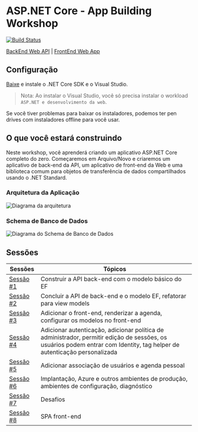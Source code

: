 # ASP.NET Core - App Building Workshop

[![Build Status](https://dotnet.visualstudio.com/AspNetCoreWorkshop/_apis/build/status/ASP.NET%20Workshop-ASP.NET%20Core%202.1.1?branchName=master)](https://dotnet.visualstudio.com/AspNetCoreWorkshop/_build/latest?definitionId=32&branchName=master)

[BackEnd Web API](https://aspnetcorews-backend.azurewebsites.net) | [FrontEnd Web App](https://aspnetcorews-frontend.azurewebsites.net)

## Configuração

[Baixe](https://www.microsoft.com/net/download) e instale o .NET Core SDK e o Visual Studio.

> Nota: Ao instalar o Visual Studio, você só precisa instalar o workload `ASP.NET e desenvolvimento da web`.

Se você tiver problemas para baixar os instaladores, podemos ter pen drives com instaladores offline para você usar.

## O que você estará construindo
Neste workshop, você aprenderá criando um aplicativo ASP.NET Core completo do zero. Começaremos em Arquivo/Novo e criaremos um aplicativo de back-end da API, um aplicativo de front-end da Web e uma biblioteca comum para objetos de transferência de dados compartilhados usando o .NET Standard.

### Arquitetura da Aplicação
![Diagrama da arquitetura](/docs/images/ConferencePlannerArchitectureDiagram.svg)

### Schema de Banco de Dados
![Diagrama do Schema de Banco de Dados](/docs/conference-planner-db-diagram.png)

## Sessões

| Sessões | Tópicos |
| ----- | ---- |
| [Sessão #1](/docs/1.%20Create%20BackEnd%20API%20project.md) | Construir a API back-end com o modelo básico do EF |
| [Sessão #2](/docs/2.%20Build%20out%20BackEnd%20and%20Refactor.md) | Concluir a API de back-end e o modelo EF, refatorar para view models |  |
| [Sessão #3](/docs/3.%20Add%20front-end%2C%20render%20agenda%2C%20set%20up%20front-end%20models.md) | Adicionar o front-end, renderizar a agenda, configurar os modelos no front-end |
| [Sessão #4](/docs/4.%20Add%20auth%20features.md) | Adicionar autenticação, adicionar política de administrador, permitir edição de sessões, os usuários podem entrar com Identity, tag helper de autenticação personalizada |
| [Sessão #5](/docs/5.%20Add%20personal%20agenda.md) | Adicionar associação de usuários e agenda pessoal |
| [Sessão #6](docs/6.%20Production%20Readiness%20and%20Deployment.md) | Implantação, Azure e outros ambientes de produção, ambientes de configuração, diagnóstico |
| [Sessão #7](/docs/7.%20Challenges.md) | Desafios |
| [Sessão #8](/docs/8.%20SPA%20FrontEnd.md) | SPA front-end |
